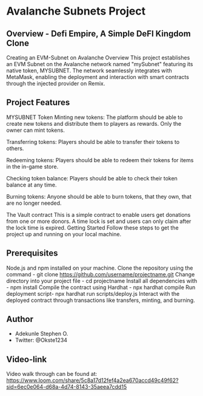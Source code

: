 # Avalanche Subnets Project

## Overview - Defi Empire, A Simple DeFI Kingdom Clone
Creating an EVM-Subnet on Avalanche Overview This project establishes an EVM Subnet on the Avalanche network named "mySubnet" featuring its native token, MYSUBNET. The network seamlessly integrates with MetaMask, enabling the deployment and interaction with smart contracts through the injected provider on Remix.

## Project Features
 MYSUBNET Token
Minting new tokens: The platform should be able to create new tokens and distribute them to players as rewards. Only the owner can mint tokens.

Transferring tokens: Players should be able to transfer their tokens to others.

Redeeming tokens: Players should be able to redeem their tokens for items in the in-game store.

Checking token balance: Players should be able to check their token balance at any time.

Burning tokens: Anyone should be able to burn tokens, that they own, that are no longer needed.

The Vault contract
This is a simple contract to enable users get donations from one or more donors. A time lock is set and users can only claim after the lock time is expired.
Getting Started
Follow these steps to get the project up and running on your local machine.

## Prerequisites

Node.js and npm installed on your machine.
Clone the repository using the command - git clone https://github.com/username/projectname.git
Change directory into your project file - cd projectname
Install all dependencies with - npm install
Compile the contract using Hardhat - npx hardhat compile
Run deployment script- npx hardhat run scripts/deploy.js
Interact with the deployed contract through transactions like transfers, minting, and burning.

## Author

- Adekunle Stephen O. 
- Twitter: @Okste1234 


## Video-link

Video walk through can be found at: https://www.loom.com/share/5c8a17d12fef4a2ea670accd49c49f62?sid=6ec0e064-d68a-4d74-8143-35aeea7cdd15
